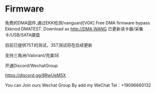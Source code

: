 # Firmware
免费的DMA固件,通过EKK检测/vanguard[VGK] Free DMA firmware bypass Ekknod DMATEST.
Download as 
http://DMA.WANG
已更新读卡器/采集卡/USB/SATA硬盘

目前已提供75T的测试，35T测试将在后续更新

支持三角洲/Valorant/完美5E

开通Discord/WechatGroup

https://discord.gg/8RwUeM5X

You can Join ours Wechat Group By add my WeChat
Tel：+19096660132